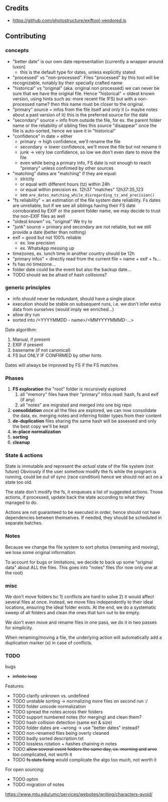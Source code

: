 
## Credits
* https://github.com/photostructure/exiftool-vendored.js

## Contributing

### concepts
* "better date" is our own date representation (currently a wrapper around luxon)
  * this is the default type for dates, unless explicitly stated
* "processed" vs "non-processed". Files "processed" by this tool will be recognizable, notably by their specially crafted name
* "historical" vs "original" (aka. original non processed) we can never be sure that we have the original file. Hence "historical"
   = oldest known version, using hints such as: more recent file (FS) but with a non-processed name? then this name must be closer to the original.
* "primary" source = infos from the file itself and only it (+ maybe notes about a past version of it)
                     this is the preferred source for the date
* "secondary" source = info from outside the file, for ex. the parent folder name or the reliability of sibling files
                       this source "disappear" once the file is auto-sorted, hence we save it in "historical"
* "confidence" in date = either
  * primary    -> high confidence, we'll rename the file
  * secondary  -> lower confidence, we'll move the file but not rename it
  * junk       -> very low confidence, so low we don't even dare to move the file
  * even while being a primary info, FS date is not enough to reach "primary" unless confirmed by other sources
* "matching" dates are "matching" if they are equal:
  * strictly
  * or equal with different hours (tz) within 24h
  * or equal within precision ex.  12h37 "matches" 12h37:35_123
  * see `are_dates_matching_while_disregarding_tz_and_precision()`
* "fs reliability" = an estimation of the file system date reliability. Fs dates are unreliable,
                  but if we see all siblings having their FS date corroborated by EXIF or the parent folder name,
                  we may decide to trust the non-EXIF files as well
* "oldest known" vs. "original" We try to
* "junk" source = primary and secondary are not reliable, but we still provide a date (better than nothing)
* exif = good but not 100% reliable
  * ex. low precision
  * ex. WhatsApp messing up
* timezones, ex. lunch time in another country should be 12h
* "primary infos" = directly read from the current file = name + exif + fs...
* fs has no timezone...
* folder date could be the event but also the backup date...
* TODO should we be afraid of hash collisions?

### generic principles

* info should never be redundant, should have a single place
* execution should be stable on subsequent runs, i.e. we don't infer extra data from ourselves (would imply we enriched...)
* allow dry run
* sorted into <YYYY>/<YYYYMMDD - name>/<MMYYYYMMMD-...>

Date algorithm:
1. Manual, if present
2. EXIF if present
3. basename (if not canonical)
4. FS but ONLY IF CONFIRMED by other hints

Dates will always be improved by FS if the FS matches



### Phases
1. **FS exploration** the "root" folder is recursively explored
   1. all "memory" files have their "primary" infos read: hash, fs and exif (if any)
   2. all "notes" are migrated and merged into one big repo
2. **consolidation** once all the files are explored, we can now consolidate the data,
   ex. merging notes and inferring folder types from their content
3. **de-duplication** files sharing the same hash will be assessed and only the best copy we'll be kept
4. **in-place normalization**
5. **sorting**
6. **cleanup**

### State & actions

State is immutable and represent the *actual* state of the file system (not future)
Obviously if the user somehow modify the fs while the program is running, could be out of sync
(race condition) hence we should not act on a state too old.

The state don't modify the fs, it enqueues a list of suggested actions.
Those actions, if processed, update back the state according to what they managed to do.

Actions are not guaranteed to be executed in order, hence should not have dependencies between themselves.
If needed, they should be scheduled in separate batches.

### Notes

Because we change the file system to sort photos (renaming and moving), we lose some original information.

To account for bugs or limitations, we decide to back up some "original data" about ALL the files.
This goes into "notes" files (for now only one at the root)

### misc

We don't move folders bc 1) conflicts are hard to solve 2) it would affect several files at once.
Instead, we move files independently to their ideal locations, ensuring the ideal folder exists.
At the end, we do a systematic sweep of all folders and clean the ones that turn out to be empty.

We don't even move and rename files in one pass, we do it in two passes for simplicity.

When renaming/moving a file, the underlying action will automatically add a duplication marker (x) in case of conflicts.

### TODO

bugs
- ~~infinite loop~~

Features:
- TODO clarify unknown vs. undefined
- TODO unstable sorting -> normalizing more files on second run :/
- TODO folder unicode normalization
- TODO spread the notes across their folders
- TODO support numbered notes (for merging) and clean them?
- TODO hash collision detection (same ext & size)
- TODO folder dates are ~wrong -> use "better dates" instead?
- TODO non-renamed files being overly cleaned
- TODO badly sorted description.txt
- TODO lossless rotation + hashes chaining in notes
- TODO ~~allow several event folders the same day, ex. morning and arvo~~ too complicated, not worth it
- TODO ~~fs stats fixing~~ would complicate the algo too much, not worth it

For open sourcing:
- TODO optim
- TODO migration of notes

https://www.mtu.edu/umc/services/websites/writing/characters-avoid/
